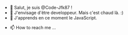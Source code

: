 - 👋 Salut, je suis @Code-Jfk87 !
- 👀 J'envisage d'être developpeur. Mais c'est chaud là. :)
- 🌱 J'apprends en ce moment le JavaScript.
<!--- 💞️ I’m looking to collaborate on ...--->
- 📫 How to reach me ...

<!---
Code-Jfk87/Code-Jfk87 is a ✨ special ✨ repository because its `README.md` (this file) appears on your GitHub profile.
You can click the Preview link to take a look at your changes.
--->

